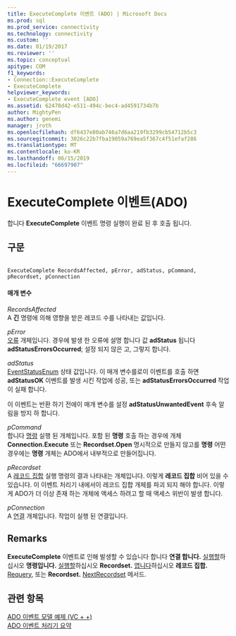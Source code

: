 ```yaml
---
title: ExecuteComplete 이벤트 (ADO) | Microsoft Docs
ms.prod: sql
ms.prod_service: connectivity
ms.technology: connectivity
ms.custom: ''
ms.date: 01/19/2017
ms.reviewer: ''
ms.topic: conceptual
apitype: COM
f1_keywords:
- Connection::ExecuteComplete
- ExecuteComplete
helpviewer_keywords:
- ExecuteComplete event [ADO]
ms.assetid: 62470d42-e511-494c-bec4-ad4591734b7b
author: MightyPen
ms.author: genemi
manager: jroth
ms.openlocfilehash: df6437e80ab746a7d6aa219fb3299cb54712b5c3
ms.sourcegitcommit: 3026c22b7fba19059a769ea5f367c4f51efaf286
ms.translationtype: MT
ms.contentlocale: ko-KR
ms.lasthandoff: 06/15/2019
ms.locfileid: "66697907"
---
```

# <a name="executecomplete-event-ado"></a>ExecuteComplete 이벤트(ADO)
합니다 **ExecuteComplete** 이벤트 명령 실행이 완료 된 후 호출 됩니다.  
  
## <a name="syntax"></a>구문  
  
```  
  
ExecuteComplete RecordsAffected, pError, adStatus, pCommand, pRecordset, pConnection  
```  
  
#### <a name="parameters"></a>매개 변수  
 *RecordsAffected*  
 A **긴** 명령에 의해 영향을 받은 레코드 수를 나타내는 값입니다.  
  
 *pError*  
 [오류](../../../ado/reference/ado-api/error-object.md) 개체입니다. 경우에 발생 한 오류에 설명 합니다 값 **adStatus** 됩니다 **adStatusErrorsOccurred**; 설정 되지 않은 고, 그렇지 합니다.  
  
 *adStatus*  
 [EventStatusEnum](../../../ado/reference/ado-api/eventstatusenum.md) 상태 값입니다. 이 매개 변수를로이 이벤트를 호출 하면 **adStatusOK** 이벤트를 발생 시킨 작업에 성공, 또는 **adStatusErrorsOccurred** 작업이 실패 합니다.  
  
 이 이벤트는 반환 하기 전에이 매개 변수를 설정 **adStatusUnwantedEvent** 후속 알림을 방지 하 합니다.  
  
 *pCommand*  
 합니다 [명령](../../../ado/reference/ado-api/command-object-ado.md) 실행 된 개체입니다. 포함 된 **명령** 호출 하는 경우에 개체 **Connection.Execute** 또는 **Recordset.Open** 명시적으로 만들지 않고를 **명령** 어떤 경우에는 **명령** 개체는 ADO에서 내부적으로 만들어집니다.  
  
 *pRecordset*  
 A [레코드 집합](../../../ado/reference/ado-api/recordset-object-ado.md) 실행 명령의 결과 나타내는 개체입니다. 이렇게 **레코드 집합** 비어 있을 수 있습니다. 이 이벤트 처리기 내에서이 레코드 집합 개체를 파괴 되지 해야 합니다. 이렇게 ADO가 더 이상 존재 하는 개체에 액세스 하려고 할 때 액세스 위반이 발생 합니다.  
  
 *pConnection*  
 A [연결](../../../ado/reference/ado-api/connection-object-ado.md) 개체입니다. 작업이 실행 된 연결입니다.  
  
## <a name="remarks"></a>Remarks  
 **ExecuteComplete** 이벤트로 인해 발생할 수 있습니다 합니다 **연결 합니다.** [실행할](../../../ado/reference/ado-api/execute-method-ado-connection.md)하십시오 **명령입니다.** [실행할](../../../ado/reference/ado-api/execute-method-ado-command.md)하십시오 **Recordset.** [엽니다](../../../ado/reference/ado-api/open-method-ado-recordset.md)하십시오 **레코드 집합.** [Requery](../../../ado/reference/ado-api/requery-method.md), 또는 **Recordset.** [NextRecordset](../../../ado/reference/ado-api/nextrecordset-method-ado.md) 메서드.  
  
## <a name="see-also"></a>관련 항목  
 [ADO 이벤트 모델 예제 (VC + +)](../../../ado/reference/ado-api/ado-events-model-example-vc.md)   
 [ADO 이벤트 처리기 요약](../../../ado/guide/data/ado-event-handler-summary.md)

